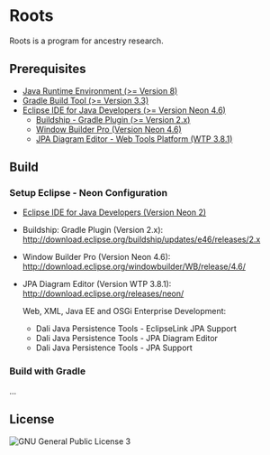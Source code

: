 # Roots
Roots is a program for ancestry research.

## Prerequisites
* [Java Runtime Environment (>= Version 8)](http://www.java.com)
* [Gradle Build Tool (>= Version 3.3)](https://gradle.org)
* [Eclipse IDE for Java Developers (>= Version Neon 4.6)](https://eclipse.org)
  * [Buildship - Gradle Plugin (>= Version 2.x)](https://github.com/eclipse/buildship/blob/master/docs/user/Installation.md)
  * [Window Builder Pro (Version Neon 4.6)](http://www.eclipse.org/windowbuilder/download.php)
  * [JPA Diagram Editor - Web Tools Platform (WTP 3.8.1)](https://eclipse.org/webtools/)

## Build
### Setup Eclipse - Neon Configuration
* [Eclipse IDE for Java Developers (Version Neon 2)](http://www.eclipse.org/downloads/packages/eclipse-ide-java-developers/neon2)
 * Buildship: Gradle Plugin (Version 2.x): http://download.eclipse.org/buildship/updates/e46/releases/2.x
 * Window Builder Pro (Version Neon 4.6): http://download.eclipse.org/windowbuilder/WB/release/4.6/
 * JPA Diagram Editor (Version WTP 3.8.1): http://download.eclipse.org/releases/neon/
 
   Web, XML, Java EE and OSGi Enterprise Development:
    + Dali Java Persistence Tools - EclipseLink JPA Support
    + Dali Java Persistence Tools - JPA Diagram Editor
    + Dali Java Persistence Tools - JPA Support

### Build with Gradle
...

## License
![GNU General Public License 3](https://www.gnu.org/graphics/gplv3-127x51.png)
